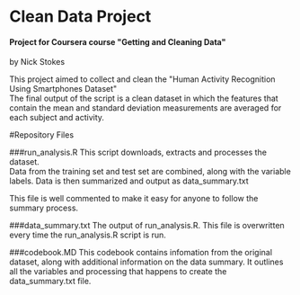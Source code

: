 # Clean Data Project
#### Project for Coursera course "Getting and Cleaning Data"
by Nick Stokes

This project aimed to collect and clean the "Human Activity Recognition Using 
Smartphones Dataset"  
The final output of the script is a clean dataset in which the features that 
contain the mean and standard deviation measurements are averaged for each 
subject and activity.

#Repository Files

###run_analysis.R
This script downloads, extracts and processes the dataset.  
Data from the training set and test set are combined, along with the variable 
labels. Data is then summarized and output as data_summary.txt  
  
This file is well commented to make it easy for anyone to follow the summary 
process.


###data_summary.txt
The output of run_analysis.R. This file is overwritten every time the 
run_analysis.R script is run.


###codebook.MD
This codebook contains infomation from the original dataset, along with 
additional information on the data summary. It outlines all the variables 
and processing that happens to create the data_summary.txt file.
